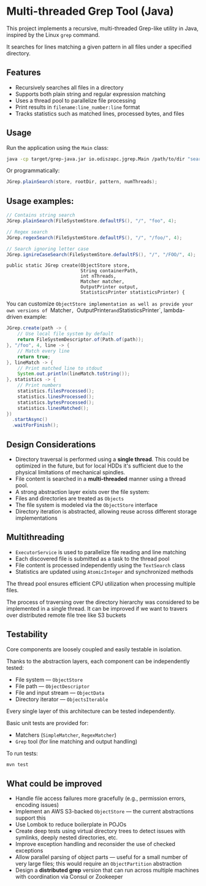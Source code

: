 # Multi-threaded Grep Tool (Java)

This project implements a recursive, multi-threaded Grep-like utility in Java, inspired by the Linux `grep` command.

It searches for lines matching a given pattern in all files under a specified directory.

## Features

- Recursively searches all files in a directory
- Supports both plain string and regular expression matching
- Uses a thread pool to parallelize file processing
- Print results in `filename:line_number:line` format
- Tracks statistics such as matched lines, processed bytes, and files

## Usage

Run the application using the `Main` class:

```bash
java -cp target/grep-java.jar io.odiszapc.jgrep.Main /path/to/dir "searchPattern"
````

Or programmatically:

```java
JGrep.plainSearch(store, rootDir, pattern, numThreads);
```

## Usage examples:

```java
// Contains string search
JGrep.plainSearch(FileSystemStore.defaultFS(), "/", "foo", 4);

// Regex search
JGrep.regexSearch(FileSystemStore.defaultFS(), "/", "/foo/", 4);

// Search ignoring letter case
JGrep.ignireCaseSearch(FileSystemStore.defaultFS(), "/", "/FOO/", 4);
```

    public static JGrep create(ObjectStore store,
                               String containerPath,
                               int nThreads,
                               Matcher matcher,
                               OutputPrinter output,
                               StatisticsPrinter statisticsPrinter) {

You can customize `ObjectStore implementation as well as provide your own versions of
`Matcher`, `OutputPrinter` and `StatisticsPrinter`, lambda-driven example:

```java
JGrep.create(path -> {
    // Use local file system by default
    return FileSystemDescriptor.of(Path.of(path));
}, "/foo", 4, line -> {
    // Match every line
    return true;
}, lineMatch -> {
    // Print matched line to stdout
    System.out.println(lineMatch.toString());
}, statistics -> {
    // Print numbers
    statistics.filesProcessed();
    statistics.linesProcessed();
    statistics.bytesProcessed();
    statistics.linesMatched();
})
  .startAsync()
  .waitForFinish();
```

## Design Considerations

* Directory traversal is performed using a **single thread**. This could be optimized in the future,
  but for local HDDs it's sufficient due to the physical limitations of mechanical spindles.
* File content is searched in a **multi-threaded** manner using a thread pool.
* A strong abstraction layer exists over the file system:
* Files and directories are treated as `Objects`
* The file system is modeled via the `ObjectStore` interface
* Directory iteration is abstracted, allowing reuse across different storage implementations

## Multithreading

* `ExecutorService` is used to parallelize file reading and line matching
* Each discovered file is submitted as a task to the thread pool
* File content is processed independently using the `TextSearch` class
* Statistics are updated using `AtomicInteger` and synchronized methods

The thread pool ensures efficient CPU utilization when processing multiple files.

The process of traversing over the directory hierarchy was considered to be implemented in a single thread.
It can be improved if we want to travers over distributed remote file tree like S3 buckets

## Testability

Core components are loosely coupled and easily testable in isolation.

Thanks to the abstraction layers, each component can be independently tested:

* File system — `ObjectStore`
* File path — `ObjectDescriptor`
* File and input stream — `ObjectData`
* Directory iterator — `ObjectsIterable`

Every single layer of this architecture can be tested independently.

Basic unit tests are provided for:

* Matchers (`SimpleMatcher`, `RegexMatcher`)
* `Grep` tool (for line matching and output handling)

To run tests:

```bash
mvn test
```

## What could be improved

* Handle file access failures more gracefully (e.g., permission errors, encoding issues)
* Implement an AWS S3-backed `ObjectStore` — the current abstractions support this
* Use Lombok to reduce boilerplate in POJOs
* Create deep tests using virtual directory trees to detect issues with symlinks, deeply nested directories, etc.
* Improve exception handling and reconsider the use of checked exceptions
* Allow parallel parsing of object parts — useful for a small number of very large files; this would require
  an `ObjectPartition` abstraction
* Design a **distributed grep** version that can run across multiple machines with coordination via Consul or Zookeeper